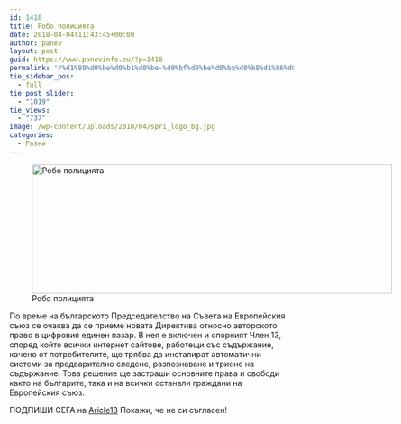```yaml
---
id: 1418
title: Робо полицията
date: 2018-04-04T11:43:45+00:00
author: panev
layout: post
guid: https://www.panevinfo.eu/?p=1418
permalink: '/%d1%80%d0%be%d0%b1%d0%be-%d0%bf%d0%be%d0%bb%d0%b8%d1%86%d0%b8%d1%8f%d1%82%d0%b0.html'
tie_sidebar_pos:
  - full
tie_post_slider:
  - "1019"
tie_views:
  - "737"
image: /wp-content/uploads/2018/04/spri_logo_bg.jpg
categories:
  - Разни
---
```

<figure id="attachment_1419" aria-describedby="caption-attachment-1419" style="width: 639px" class="wp-caption alignnone"><img src="https://www.panevinfo.eu/wp-content/uploads/2018/04/spri_logo_bg.jpg" alt="Робо полицията" width="639" height="229" class="size-full wp-image-1419" srcset="https://www.panevinfo.eu/wp-content/uploads/2018/04/spri_logo_bg.jpg 639w, https://www.panevinfo.eu/wp-content/uploads/2018/04/spri_logo_bg-300x108.jpg 300w" sizes="(max-width: 639px) 100vw, 639px" /><figcaption id="caption-attachment-1419" class="wp-caption-text">Робо полицията</figcaption></figure>

По време на българското Председателство на Съвета на Европейския съюз се очаква да се приеме новата Директива относно авторското право в цифровия единен пазар. В нея е включен и спорният Член 13, според който всички интернет сайтове, работещи със съдържание, качено от потребителите, ще трябва да инсталират автоматични системи за предварително следене, разпознаване и триене на съдържание. Това решение ще застраши основните права и свободи както на българите, така и на всички останали граждани на Европейския съюз.

ПОДПИШИ СЕГА на [Aricle13](https://article13.bg/) Покажи, че не си съгласен!